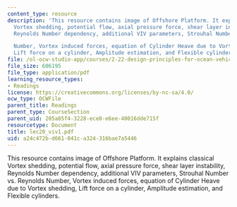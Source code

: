 ```yaml
---
content_type: resource
description: 'This resource contains image of Offshore Platform. It explains classical
  Vortex shedding, potential flow, axial pressure force, shear layer instability,
  Reynolds Number dependency, additional VIV parameters, Strouhal Number vs. Reynolds

  Number, Vortex induced forces, equation of Cylinder Heave due to Vortex shedding,
  Lift force on a cylinder, Amplitude estimation, and Flexible cylinders.'
file: /ol-ocw-studio-app/courses/2-22-design-principles-for-ocean-vehicles-13-42-spring-2005/a24c472bd661041ca324316bae7a5446_lec20_viv1.pdf
file_size: 606195
file_type: application/pdf
learning_resource_types:
- Readings
license: https://creativecommons.org/licenses/by-nc-sa/4.0/
ocw_type: OCWFile
parent_title: Readings
parent_type: CourseSection
parent_uid: 205a85f4-3228-ece0-e6ee-40016dde715f
resourcetype: Document
title: lec20_viv1.pdf
uid: a24c472b-d661-041c-a324-316bae7a5446
---
```

This resource contains image of Offshore Platform. It explains classical Vortex shedding, potential flow, axial pressure force, shear layer instability, Reynolds Number dependency, additional VIV parameters, Strouhal Number vs. Reynolds
Number, Vortex induced forces, equation of Cylinder Heave due to Vortex shedding, Lift force on a cylinder, Amplitude estimation, and Flexible cylinders.